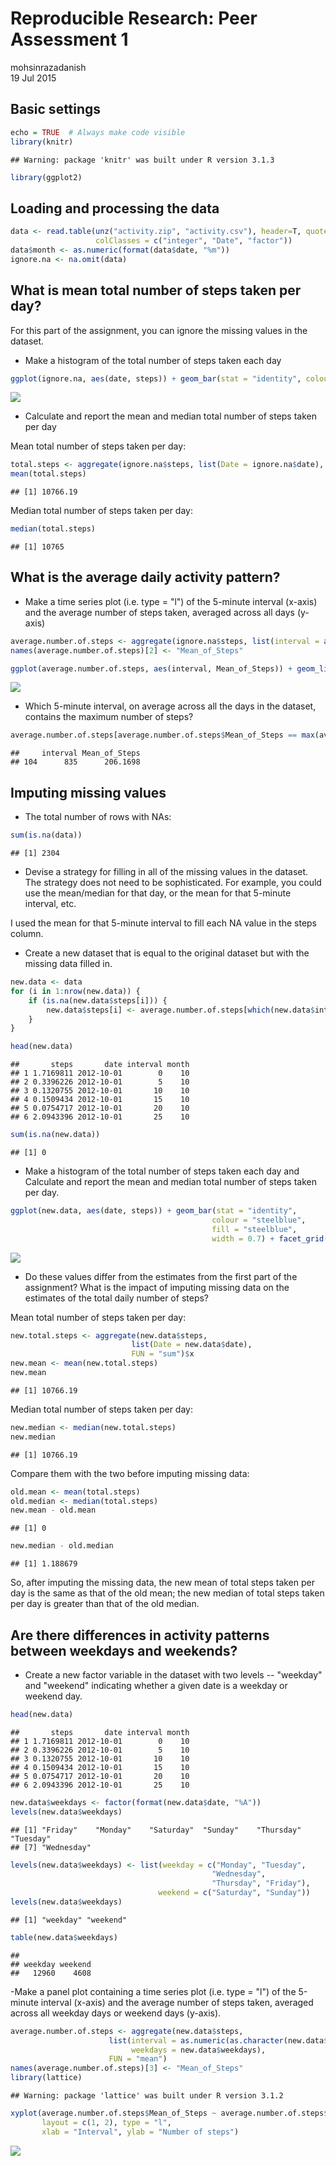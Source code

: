 # Reproducible Research: Peer Assessment 1
mohsinrazadanish  
19 Jul 2015  

## Basic settings

```r
echo = TRUE  # Always make code visible
library(knitr)
```

```
## Warning: package 'knitr' was built under R version 3.1.3
```

```r
library(ggplot2)
```

## Loading and processing the data

```r
data <- read.table(unz("activity.zip", "activity.csv"), header=T, quote="\"", sep=",", 
                   colClasses = c("integer", "Date", "factor"))
data$month <- as.numeric(format(data$date, "%m"))
ignore.na <- na.omit(data)
```

## What is mean total number of steps taken per day?

For this part of the assignment, you can ignore the missing values in the dataset.
- Make a histogram of the total number of steps taken each day


```r
ggplot(ignore.na, aes(date, steps)) + geom_bar(stat = "identity", colour = "steelblue", fill = "steelblue", width = 0.7) + facet_grid(. ~ month, scales = "free") + labs(title = "Histogram of Total Number of Steps Taken Each Day", x = "Date", y = "Total number of steps")
```

![](PA1_files/figure-html/unnamed-chunk-3-1.png) 

- Calculate and report the mean and median total number of steps taken per day

Mean total number of steps taken per day:


```r
total.steps <- aggregate(ignore.na$steps, list(Date = ignore.na$date), FUN = "sum")$x
mean(total.steps)
```

```
## [1] 10766.19
```

Median total number of steps taken per day:


```r
median(total.steps)
```

```
## [1] 10765
```

## What is the average daily activity pattern?

- Make a time series plot (i.e. type = "l") of the 5-minute interval (x-axis) and the average number of steps taken, averaged across all days (y-axis)


```r
average.number.of.steps <- aggregate(ignore.na$steps, list(interval = as.numeric(as.character(ignore.na$interval))), FUN = "mean")
names(average.number.of.steps)[2] <- "Mean_of_Steps"

ggplot(average.number.of.steps, aes(interval, Mean_of_Steps)) + geom_line(color = "steelblue", size = 0.8) + labs(title = "Time Series Plot of the 5-minute Interval", x = "5-minute intervals", y = "Average Number of Steps Taken")
```

![](PA1_files/figure-html/unnamed-chunk-6-1.png) 

- Which 5-minute interval, on average across all the days in the dataset, contains the maximum number of steps?


```r
average.number.of.steps[average.number.of.steps$Mean_of_Steps == max(average.number.of.steps$Mean_of_Steps), ]
```

```
##     interval Mean_of_Steps
## 104      835      206.1698
```

## Imputing missing values

- The total number of rows with NAs:


```r
sum(is.na(data))
```

```
## [1] 2304
```

- Devise a strategy for filling in all of the missing values in the dataset. The strategy does not need to be sophisticated. For example, you could use the mean/median for that day, or the mean for that 5-minute interval, etc.

I used the mean for that 5-minute interval to fill each NA value in the steps column.

- Create a new dataset that is equal to the original dataset but with the missing data filled in.


```r
new.data <- data 
for (i in 1:nrow(new.data)) {
    if (is.na(new.data$steps[i])) {
        new.data$steps[i] <- average.number.of.steps[which(new.data$interval[i] == average.number.of.steps$interval), ]$Mean_of_Steps
    }
}

head(new.data)
```

```
##       steps       date interval month
## 1 1.7169811 2012-10-01        0    10
## 2 0.3396226 2012-10-01        5    10
## 3 0.1320755 2012-10-01       10    10
## 4 0.1509434 2012-10-01       15    10
## 5 0.0754717 2012-10-01       20    10
## 6 2.0943396 2012-10-01       25    10
```

```r
sum(is.na(new.data))
```

```
## [1] 0
```

- Make a histogram of the total number of steps taken each day and Calculate and report the mean and median total number of steps taken per day.


```r
ggplot(new.data, aes(date, steps)) + geom_bar(stat = "identity",
                                             colour = "steelblue",
                                             fill = "steelblue",
                                             width = 0.7) + facet_grid(. ~ month, scales = "free") + labs(title = "Histogram of Total Number of Steps Taken Each Day (no missing data)", x = "Date", y = "Total number of steps")
```

![](PA1_files/figure-html/unnamed-chunk-10-1.png) 

- Do these values differ from the estimates from the first part of the assignment? What is the impact of imputing missing data on the estimates of the total daily number of steps?

Mean total number of steps taken per day:


```r
new.total.steps <- aggregate(new.data$steps, 
                           list(Date = new.data$date), 
                           FUN = "sum")$x
new.mean <- mean(new.total.steps)
new.mean
```

```
## [1] 10766.19
```

Median total number of steps taken per day:


```r
new.median <- median(new.total.steps)
new.median
```

```
## [1] 10766.19
```

Compare them with the two before imputing missing data:


```r
old.mean <- mean(total.steps)
old.median <- median(total.steps)
new.mean - old.mean
```

```
## [1] 0
```

```r
new.median - old.median
```

```
## [1] 1.188679
```

So, after imputing the missing data, the new mean of total steps taken per day is the same as that of the old mean; the new median of total steps taken per day is greater than that of the old median.

## Are there differences in activity patterns between weekdays and weekends?

- Create a new factor variable in the dataset with two levels -- "weekday" and "weekend" indicating whether a given date is a weekday or weekend day.


```r
head(new.data)
```

```
##       steps       date interval month
## 1 1.7169811 2012-10-01        0    10
## 2 0.3396226 2012-10-01        5    10
## 3 0.1320755 2012-10-01       10    10
## 4 0.1509434 2012-10-01       15    10
## 5 0.0754717 2012-10-01       20    10
## 6 2.0943396 2012-10-01       25    10
```

```r
new.data$weekdays <- factor(format(new.data$date, "%A"))
levels(new.data$weekdays)
```

```
## [1] "Friday"    "Monday"    "Saturday"  "Sunday"    "Thursday"  "Tuesday"  
## [7] "Wednesday"
```

```r
levels(new.data$weekdays) <- list(weekday = c("Monday", "Tuesday",
                                             "Wednesday", 
                                             "Thursday", "Friday"),
                                 weekend = c("Saturday", "Sunday"))
levels(new.data$weekdays)
```

```
## [1] "weekday" "weekend"
```

```r
table(new.data$weekdays)
```

```
## 
## weekday weekend 
##   12960    4608
```

-Make a panel plot containing a time series plot (i.e. type = "l") of the 5-minute interval (x-axis) and the average number of steps taken, averaged across all weekday days or weekend days (y-axis).


```r
average.number.of.steps <- aggregate(new.data$steps, 
                      list(interval = as.numeric(as.character(new.data$interval)), 
                           weekdays = new.data$weekdays),
                      FUN = "mean")
names(average.number.of.steps)[3] <- "Mean_of_Steps"
library(lattice)
```

```
## Warning: package 'lattice' was built under R version 3.1.2
```

```r
xyplot(average.number.of.steps$Mean_of_Steps ~ average.number.of.steps$interval | average.number.of.steps$weekdays, 
       layout = c(1, 2), type = "l", 
       xlab = "Interval", ylab = "Number of steps")
```

![](PA1_files/figure-html/unnamed-chunk-15-1.png) 
